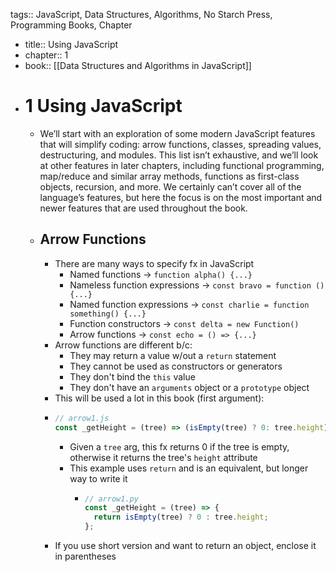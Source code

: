 tags:: JavaScript, Data Structures, Algorithms, No Starch Press, Programming Books, Chapter

- title:: Using JavaScript
- chapter:: 1
- book:: [[Data Structures and Algorithms in JavaScript]]
- # 1 Using JavaScript
	- We’ll start with an exploration of some modern JavaScript features that 
	  will simplify coding: arrow functions, classes, spreading values, 
	  destructuring, and modules. This list isn’t exhaustive, and we’ll look 
	  at other features in later chapters, including functional programming, 
	  map/reduce and similar array methods, functions as first-class objects, 
	  recursion, and more. We certainly can’t cover all of the language’s 
	  features, but here the focus is on the most important and newer features
	   that are used throughout the book.
	- ## Arrow Functions
		- There are many ways to specify fx in JavaScript
			- Named functions -> `function alpha() {...}`
			- Nameless function expressions -> `const bravo = function () {...}`
			- Named function expressions -> `const charlie = function something() {...}`
			- Function constructors -> `const delta = new Function()`
			- Arrow functions -> `const echo = () => {...}`
		- Arrow functions are different b/c:
			- They may return a value w/out a `return` statement
			- They cannot be used as constructors or generators
			- They don't bind the `this` value
			- They don't have an `arguments` object or a `prototype` object
		- This will be used a lot in this book (first argument):
		- ```javascript
		  // arrow1.js
		  const _getHeight = (tree) => (isEmpty(tree) ? 0: tree.height);
		  ```
			- Given a `tree` arg, this fx returns 0 if the tree is empty, otherwise it returns the tree's `height` attribute
			- This example uses `return` and is an equivalent, but longer way to write it
				- ```javascript
				  // arrow1.py
				  const _getHeight = (tree) => {
				    return isEmpty(tree) ? 0 : tree.height;
				  };
				  ```
		- If you use short version and want to return an object, enclose it in parentheses